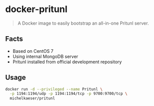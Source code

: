 # docker-pritunl

> A Docker image to easily bootstrap an all-in-one Pritunl server.

## Facts

- Based on CentOS 7
- Using internal MongoDB server
- Pritunl installed from official development repository

## Usage

```bash
docker run -d --privileged --name Pritunl \
  -p 1194:1194/udp -p 1194:1194/tcp -p 9700:9700/tcp \
  michelkaeser/pritunl
```
